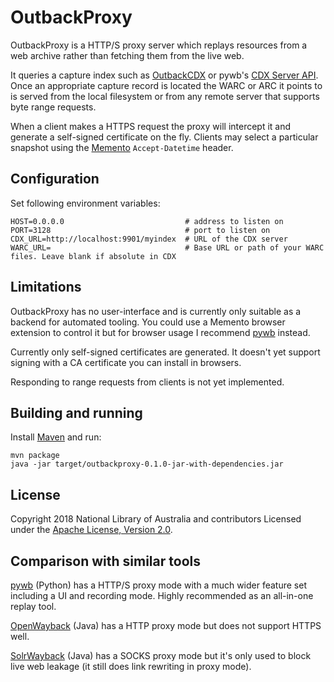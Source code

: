 OutbackProxy
============

OutbackProxy is a HTTP/S proxy server which replays resources from a web archive rather than fetching them from the
live web.

It queries a capture index such as [OutbackCDX] or pywb's [CDX Server API]. Once an appropriate
capture record is located the WARC or ARC it points to is served from the local filesystem or from any remote server
that supports byte range requests.

When a client makes a HTTPS request the proxy will intercept it and generate a self-signed certificate on the fly.
Clients may select a particular snapshot using the [Memento] `Accept-Datetime` header.

[OutbackCDX]: https://github.com/nla/outbackcdx
[CDX Server API]: https://github.com/webrecorder/pywb/wiki/CDX-Server-API
[Memento]: https://tools.ietf.org/html/rfc7089

Configuration
-------------

Set following environment variables:

    HOST=0.0.0.0                           # address to listen on
    PORT=3128                              # port to listen on
    CDX_URL=http://localhost:9901/myindex  # URL of the CDX server
    WARC_URL=                              # Base URL or path of your WARC files. Leave blank if absolute in CDX
 
Limitations
-----------

OutbackProxy has no user-interface and is currently only suitable as a backend for automated tooling. You could use
a Memento browser extension to control it but for browser usage I recommend [pywb] instead.

Currently only self-signed certificates are generated. It doesn't yet support signing with a CA certificate you can
install in browsers.

Responding to range requests from clients is not yet implemented.

Building and running
--------------------

Install [Maven] and run:

    mvn package
    java -jar target/outbackproxy-0.1.0-jar-with-dependencies.jar

[Maven]: https://maven.apache.org/

License
-------

Copyright 2018 National Library of Australia and contributors
Licensed under the [Apache License, Version 2.0](LICENSE.txt).

Comparison with similar tools
-----------------------------

[pywb] (Python) has a HTTP/S proxy mode with a much wider feature set including a UI and recording mode. Highly
recommended as an all-in-one replay tool.

[OpenWayback] (Java) has a HTTP proxy mode but does not support HTTPS well.

[SolrWayback] (Java) has a SOCKS proxy mode but it's only used to block live web leakage (it still does link rewriting
in proxy mode).

[pywb]: https://pywb.readthedocs.io/en/latest/manual/configuring.html#http-s-proxy-mode
[OpenWayback]: https://github.com/iipc/openwayback
[SolrWayback]: https://github.com/netarchivesuite/solrwayback
